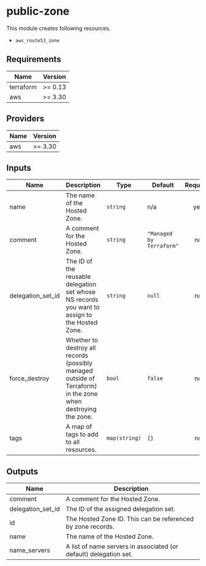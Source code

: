 # public-zone

This module creates following resources.

- `aws_route53_zone`

<!-- BEGINNING OF PRE-COMMIT-TERRAFORM DOCS HOOK -->
## Requirements

| Name | Version |
|------|---------|
| terraform | >= 0.13 |
| aws | >= 3.30 |

## Providers

| Name | Version |
|------|---------|
| aws | >= 3.30 |

## Inputs

| Name | Description | Type | Default | Required |
|------|-------------|------|---------|:--------:|
| name | The name of the Hosted Zone. | `string` | n/a | yes |
| comment | A comment for the Hosted Zone. | `string` | `"Managed by Terraform"` | no |
| delegation\_set\_id | The ID of the reusable delegation set whose NS records you want to assign to the Hosted Zone. | `string` | `null` | no |
| force\_destroy | Whether to destroy all records (possibly managed outside of Terraform) in the zone when destroying the zone. | `bool` | `false` | no |
| tags | A map of tags to add to all resources. | `map(string)` | `{}` | no |

## Outputs

| Name | Description |
|------|-------------|
| comment | A comment for the Hosted Zone. |
| delegation\_set\_id | The ID of the assigned delegation set. |
| id | The Hosted Zone ID. This can be referenced by zone records. |
| name | The name of the Hosted Zone. |
| name\_servers | A list of name servers in associated (or default) delegation set. |

<!-- END OF PRE-COMMIT-TERRAFORM DOCS HOOK -->
